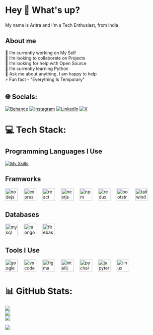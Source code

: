 <h1 align="left">Hey 👋 What's up?</h1>

###

<p align="left">My name is Aritra and I'm a Tech Enthusiast, from India</p>

###

<h2 align="left">About me</h2>

🔭 I’m currently working on My Self<br>👯 I’m looking to collaborate on Projects<br>🤝 I’m looking for help with Open Source<br>🌱 I’m currently learning Python<br>💬 Ask me about anything, I am happy to help<br>⚡ Fun fact - "Everything Is Temporary"

## 🌐 Socials:

[![Behance](https://img.shields.io/badge/Behance-1769ff?logo=behance&logoColor=white)](https://behance.net/captainaritra)
[![Instagram](https://img.shields.io/badge/Instagram-%23E4405F.svg?logo=Instagram&logoColor=white)](https://instagram.com/captainaritra)
[![LinkedIn](https://img.shields.io/badge/LinkedIn-%230077B5.svg?logo=linkedin&logoColor=white)](https://linkedin.com/in/aritrasamantaofficial)
[![X](https://img.shields.io/badge/X-black.svg?logo=X&logoColor=white)](https://x.com/captainaritra)

###

# 💻 Tech Stack:


<h2 align="left">Programming Languages I Use</h2>
<div align="left">
<!--   <img src="https://cdn.jsdelivr.net/gh/devicons/devicon/icons/c/c-original.svg" height="40" alt="c logo"  />
  <img width="12" />
  <img src="https://cdn.jsdelivr.net/gh/devicons/devicon/icons/cplusplus/cplusplus-original.svg" height="40" alt="cplusplus logo"  />
  <img width="12" />
  <img src="https://cdn.jsdelivr.net/gh/devicons/devicon/icons/java/java-original.svg" height="40" alt="java logo"  />
  <img width="12" />
  <img src="https://cdn.jsdelivr.net/gh/devicons/devicon/icons/python/python-original.svg" height="40" alt="python logo"  />
  <img width="12" />
  <img src="https://cdn.jsdelivr.net/gh/devicons/devicon/icons/html5/html5-original.svg" height="40" alt="html5 logo"  />
  <img width="12" />
  <img src="https://cdn.jsdelivr.net/gh/devicons/devicon/icons/css3/css3-original.svg" height="40" alt="css3 logo"  />
  <img width="12" />
  <img src="https://cdn.jsdelivr.net/gh/devicons/devicon/icons/javascript/javascript-original.svg" height="40" alt="javascript logo"  /> -->

  [![My Skills](https://skillicons.dev/icons?i=C,py,js,html,css&theme=dark)](https://skillicons.dev)
  
</div>

###

<h2 align="left">Framworks</h2>
<div align="left">
  <img src="https://cdn.jsdelivr.net/gh/devicons/devicon/icons/nodejs/nodejs-original.svg" height="40" alt="nodejs logo"  />
  <img width="12" />
  <img src="https://skillicons.dev/icons?i=express" height="40" alt="express logo"  />
  <img width="12" />
  <img src="https://cdn.jsdelivr.net/gh/devicons/devicon/icons/react/react-original.svg" height="40" alt="react logo"  />
  <img width="12" />
  <img src="https://cdn.jsdelivr.net/gh/devicons/devicon/icons/nextjs/nextjs-original.svg" height="40" alt="nextjs logo"  />
  <img width="12" />
  <img src="https://cdn.jsdelivr.net/gh/devicons/devicon/icons/npm/npm-original-wordmark.svg" height="40" alt="npm logo"  />
  <img width="12" />
  <img src="https://cdn.jsdelivr.net/gh/devicons/devicon/icons/redux/redux-original.svg" height="40" alt="redux logo"  />
  <img width="12" />
  <img src="https://cdn.jsdelivr.net/gh/devicons/devicon/icons/bootstrap/bootstrap-original.svg" height="40" alt="bootstrap logo"  />
  <img width="12" />
  <img src="https://cdn.jsdelivr.net/gh/devicons/devicon/icons/tailwindcss/tailwindcss-original-wordmark.svg" height="40" alt="tailwindcss logo"  />
</div>

###

<h2 align="left">Databases</h2>
<div align="left">
  <img src="https://cdn.jsdelivr.net/gh/devicons/devicon/icons/mysql/mysql-original.svg" height="40" alt="mysql logo"  />
  <img width="12" />
  <img src="https://cdn.jsdelivr.net/gh/devicons/devicon/icons/mongodb/mongodb-original.svg" height="40" alt="mongodb logo"  />
  <img width="12" />
  <img src="https://cdn.jsdelivr.net/gh/devicons/devicon/icons/firebase/firebase-plain.svg" height="40" alt="firebase logo"  />
</div>

###

<h2 align="left">Tools I Use</h2>
<div align="left">
  <img src="https://cdn.jsdelivr.net/gh/devicons/devicon/icons/google/google-original.svg" height="40" alt="google logo"  />
  <img width="12" />
  <img src="https://cdn.jsdelivr.net/gh/devicons/devicon/icons/vscode/vscode-original.svg" height="40" alt="vscode logo"  />
  <img width="12" />
  <img src="https://cdn.jsdelivr.net/gh/devicons/devicon/icons/figma/figma-original.svg" height="40" alt="figma logo"  />
  <img width="12" />
  <img src="https://cdn.jsdelivr.net/gh/devicons/devicon/icons/intellij/intellij-original.svg" height="40" alt="intellij logo"  />
  <img width="12" />
  <img src="https://cdn.jsdelivr.net/gh/devicons/devicon/icons/pycharm/pycharm-original.svg" height="40" alt="pycharm logo"  />
  <img width="12" />
  <img src="https://cdn.jsdelivr.net/gh/devicons/devicon/icons/jupyter/jupyter-original.svg" height="40" alt="jupyter logo"  />
  <img width="12" />
  <img src="https://cdn.jsdelivr.net/gh/devicons/devicon/icons/linux/linux-original.svg" height="40" alt="linux logo"  />
</div>

###

# 📊 GitHub Stats:

![](https://github-readme-stats.vercel.app/api?username=captainaritra&theme=dark&hide_border=false&include_all_commits=false&count_private=false)<br/>
![](https://github-readme-streak-stats.herokuapp.com/?user=captainaritra&theme=dark&hide_border=false)<br/>
![](https://github-readme-stats.vercel.app/api/top-langs/?username=captainaritra&theme=dark&hide_border=false&include_all_commits=false&count_private=false&layout=compact)

[![](https://visitcount.itsvg.in/api?id=captainaritra&icon=6&color=0)](https://visitcount.itsvg.in)


